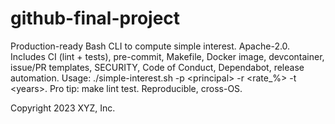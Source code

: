 # github-final-project
Production-ready Bash CLI to compute simple interest. Apache-2.0. Includes CI (lint + tests), pre-commit, Makefile, Docker image, devcontainer, issue/PR templates, SECURITY, Code of Conduct, Dependabot, release automation. Usage: ./simple-interest.sh -p &lt;principal> -r &lt;rate_%> -t &lt;years>. Pro tip: make lint test. Reproducible, cross-OS.

Copyright 2023 XYZ, Inc.
